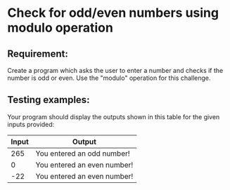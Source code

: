 # Check for odd/even numbers using modulo operation

## Requirement:

Create a program which asks the user to enter a number and checks if the
number is odd or even.
Use the "modulo" operation for this challenge.

## Testing examples:

Your program should display the outputs shown in this table for the given
inputs provided:

| Input | Output                      |
| ----- | --------------------------- |
| 265   | You entered an odd number!  |
| 0     | You entered an even number! |
| -22   | You entered an even number! |

